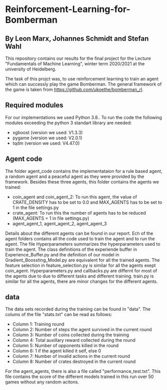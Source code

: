 # Reinforcement-Learning-for-Bomberman
## By Leon Marx, Johannes Schmidt and Stefan Wahl

This repository contains our results for the final project for the Lecture "Fundamentals of Machine Learning", winter term 2020/2021 at the university of Heidelberg.

The task of this projct was, to use reinforcement learning to train an agent which can successly play the game Bomberman. The general framework of the game is taken from https://github.com/ukoethe/bomberman_rl.

## Required modules

For our implementations we used Python 3.8.. To run the code the following modules exceeding the python 3 standart library are needed:

* xgboost (version we used: V1.3.3)
* pygame (version we used: V2.0.1)
* tqdm (version we used: V4.47.0)

## Agent code

The folder agent_code contains the implementataion for a rule based agent, a random agent and a peaceful agent as they were provided by the framework. Besides these three agents, this folder contains the agents we trained:

* coin_agent and coin_agent_2: To run this agent, the value of CRATE_DENSITY has to be set to 0.0 and MAX_AGENTS has to be set to 1 in the file settings.py
* crate_agent: To run this the number of agents has to be reduced (MAX_AGENTS = 1 in file settings.py)
* agent_agent_1, agent_agent_2, agent_agent_3

Details about the different agents can be found in our report. Ech of the agent folders contains all the code used to train the agent and to run the agent. The file Hyperparameters summarizes the hyperparameters used to train the agent. The class definitions of the experiende buffer in Experience_Buffer.py and the definition of our model in Gradient_Boossting_Model.py are equivalent for all the trained agents. The feature selection in feature_selection.py is similar for all the agents exept coin_agent. Hyperparameters.py and callbacks.py are differnt for most of the agents due to due to different tasks and different training. train.py is similar for all the agents, there are minor changes for the different agents.

## data
The data sets recorded during the training can be found in "data". The colums of the file "stats.txt" can be read as follows:

* Column 1: Training round
* Column 2: Number of steps the agent survived in the current round
* Column 3: Number of coins collected during the training
* Column 4: Total auxillary reward collected during the round
* Column 5: Number of opponents killed in the round
* Column 6: 1 if the agent killed it self, else 0
* Column 7: Number of invalid actions in the current round
* Column 8: Number of crates destroyed in the current round

For the agent_agents, there is also a file called "performance_test.txt". This file contains the score of the different models trained in this run over 50 games without any random acitons.
